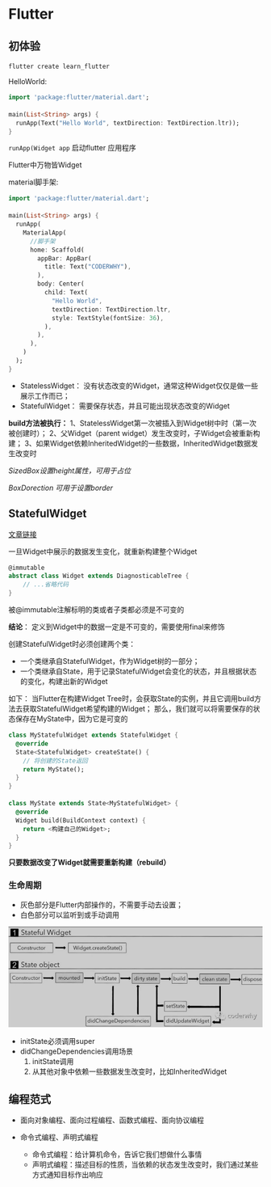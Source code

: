 # Flutter

## 初体验

`flutter create learn_flutter`

HelloWorld:

```dart
import 'package:flutter/material.dart';

main(List<String> args) {
  runApp(Text("Hello World", textDirection: TextDirection.ltr));
}
```

`runApp(Widget app` 启动flutter 应用程序

Flutter中万物皆Widget

material脚手架:

```dart
import 'package:flutter/material.dart';

main(List<String> args) {
  runApp(
    MaterialApp(
      //脚手架
      home: Scaffold(
        appBar: AppBar(
          title: Text("CODERWHY"),
        ),
        body: Center(
          child: Text(
            "Hello World",
            textDirection: TextDirection.ltr,
            style: TextStyle(fontSize: 36),
          ),
        ),
      ),
    )
  );
}
```

- StatelessWidget： 没有状态改变的Widget，通常这种Widget仅仅是做一些展示工作而已；
- StatefulWidget： 需要保存状态，并且可能出现状态改变的Widget

**build方法被执行：**
1、StatelessWidget第一次被插入到Widget树中时（第一次被创建时）；
2、父Widget（parent widget）发生改变时，子Widget会被重新构建；
3、如果Widget依赖InheritedWidget的一些数据，InheritedWidget数据发生改变时

*SizedBox设置height属性，可用于占位* 

*BoxDorection 可用于设置border*

## StatefulWidget

[文章链接](https://mp.weixin.qq.com/s?__biz=Mzg5MDAzNzkwNA==&mid=2247483705&idx=1&sn=56693bb8b23f41757db48df93aae6866&chksm=cfe3f2c6f8947bd097f63f280de61f7b5634d71332f75679923ea4fceeb6f7c31885f0a26f77&scene=178&cur_album_id=1566028536430247937#rd)

一旦Widget中展示的数据发生变化，就重新构建整个Widget

```dart
@immutable
abstract class Widget extends DiagnosticableTree {
    // ...省略代码
}
```

被@immutable注解标明的类或者子类都必须是不可变的

**结论**： 定义到Widget中的数据一定是不可变的，需要使用final来修饰

创建StatefulWidget时必须创建两个类：

- 一个类继承自StatefulWidget，作为Widget树的一部分；
- 一个类继承自State，用于记录StatefulWidget会变化的状态，并且根据状态的变化，构建出新的Widget

如下：
当Flutter在构建Widget Tree时，会获取State的实例，并且它调用build方法去获取StatefulWidget希望构建的Widget；
那么，我们就可以将需要保存的状态保存在MyState中，因为它是可变的

```dart
class MyStatefulWidget extends StatefulWidget {
  @override
  State<StatefulWidget> createState() {
    // 将创建的State返回
    return MyState();
  }
}

class MyState extends State<MyStatefulWidget> {
  @override
  Widget build(BuildContext context) {
    return <构建自己的Widget>;
  }
}
```

**只要数据改变了Widget就需要重新构建（rebuild）**

###  生命周期

- 灰色部分是Flutter内部操作的，不需要手动去设置；
- 白色部分可以监听到或手动调用

![生命周期](../attachment/../../attachment/flutter_lifecycle_simple.png)

- initState必须调用super
- didChangeDependencies调用场景
  1. initState调用
  2. 从其他对象中依赖一些数据发生改变时，比如InheritedWidget

## 编程范式

- 面向对象编程、面向过程编程、函数式编程、面向协议编程

- 命令式编程、声明式编程

  - 命令式编程：给计算机命令，告诉它我们想做什么事情
  - 声明式编程：描述目标的性质，当依赖的状态发生改变时，我们通过某些方式通知目标作出响应
